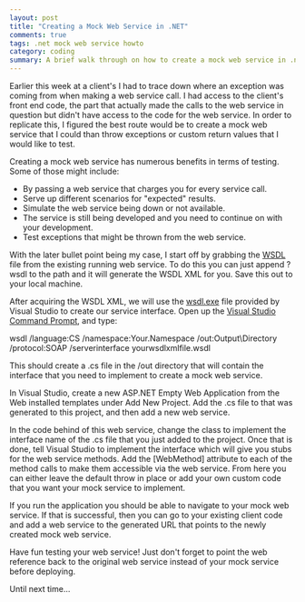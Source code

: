 ```yaml
---
layout: post
title: "Creating a Mock Web Service in .NET"
comments: true
tags: .net mock web service howto
category: coding
summary: A brief walk through on how to create a mock web service in .net
---
```


Earlier this week at a client's I had to trace down where an exception was coming from when making a web service call. I had access to the client's front end code, the part that actually made the calls to the web service in question but didn't have access to the code for the web service. In order to replicate this, I figured the best route would be to create a mock web service that I could than throw exceptions or custom return values that I would like to test. 

Creating a mock web service has numerous benefits in terms of testing. Some of those might include: 

* By passing a web service that charges you for every service call.
* Serve up different scenarios for "expected" results.
* Simulate the web service being down or not available.   
* The service is still being developed and you need to continue on with your development.
* Test exceptions that might be thrown from the web service. 

With the later bullet point being my case, I start off by grabbing the [WSDL](http://en.wikipedia.org/wiki/Web_Services_Description_Language) file from the existing running web service. To do this you can just append ?wsdl to the path and it will generate the WSDL XML for you. Save this out to your local machine. 

After acquiring the WSDL XML, we will use the [wsdl.exe](http://msdn.microsoft.com/en-us/library/7h3ystb6.aspx) file provided by Visual Studio to create our service interface. Open up the [Visual Studio Command Prompt](http://msdn.microsoft.com/en-us/library/ms229859.aspx), and type:

wsdl /language:CS /namespace:Your.Namespace /out:Output\Directory /protocol:SOAP /serverinterface yourwsdlxmlfile.wsdl

This should create a .cs file in the /out directory that will contain the interface that you need to implement to create a mock web service. 

In Visual Studio, create a new ASP.NET Empty Web Application from the Web installed templates under Add New Project. Add the .cs file to that was generated to this project, and then add a new web service. 

In the code behind of this web service, change the class to implement the interface name of the .cs file that you just added to the project. Once that is done, tell Visual Studio to implement the interface which will give you stubs for the web service methods. Add the [WebMethod] attribute to each of the method calls to make them accessible via the web service. From here you can either leave the default throw in place or add your own custom code that you want your mock service to implement. 

If you run the application you should be able to navigate to your mock web service. If that is successful, then you can go to your existing client code and add a web service to the generated URL that points to the newly created mock web service. 

Have fun testing your web service! Just don't forget to point the web reference back to the original web service instead of your mock service before deploying. 

Until next time...
